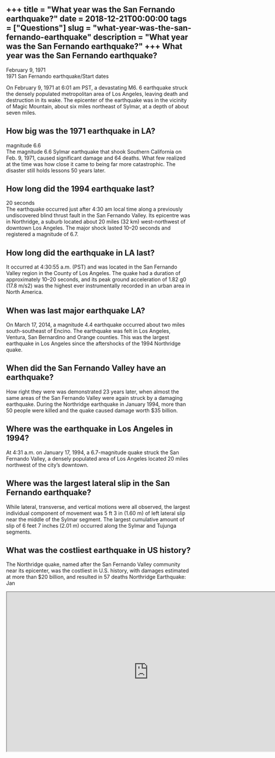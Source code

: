 +++
title = "What year was the San Fernando earthquake?"
date = 2018-12-21T00:00:00
tags = ["Questions"]
slug = "what-year-was-the-san-fernando-earthquake"
description = "What year was the San Fernando earthquake?"
+++
What year was the San Fernando earthquake?
------------------------------------------

February 9, 1971  
1971 San Fernando earthquake/Start dates

On February 9, 1971 at 6:01 am PST, a devastating M6. 6 earthquake struck the densely populated metropolitan area of Los Angeles, leaving death and destruction in its wake. The epicenter of the earthquake was in the vicinity of Magic Mountain, about six miles northeast of Sylmar, at a depth of about seven miles.

How big was the 1971 earthquake in LA?
--------------------------------------

magnitude 6.6  
The magnitude 6.6 Sylmar earthquake that shook Southern California on Feb. 9, 1971, caused significant damage and 64 deaths. What few realized at the time was how close it came to being far more catastrophic. The disaster still holds lessons 50 years later.

How long did the 1994 earthquake last?
--------------------------------------

20 seconds  
The earthquake occurred just after 4:30 am local time along a previously undiscovered blind thrust fault in the San Fernando Valley. Its epicentre was in Northridge, a suburb located about 20 miles (32 km) west-northwest of downtown Los Angeles. The major shock lasted 10–20 seconds and registered a magnitude of 6.7.

How long did the earthquake in LA last?
---------------------------------------

It occurred at 4:30:55 a.m. (PST) and was located in the San Fernando Valley region in the County of Los Angeles. The quake had a duration of approximately 10–20 seconds, and its peak ground acceleration of 1.82 g0 (17.8 m/s2) was the highest ever instrumentally recorded in an urban area in North America.

When was last major earthquake LA?
----------------------------------

On March 17, 2014, a magnitude 4.4 earthquake occurred about two miles south-southeast of Encino. The earthquake was felt in Los Angeles, Ventura, San Bernardino and Orange counties. This was the largest earthquake in Los Angeles since the aftershocks of the 1994 Northridge quake.

When did the San Fernando Valley have an earthquake?
----------------------------------------------------

How right they were was demonstrated 23 years later, when almost the same areas of the San Fernando Valley were again struck by a damaging earthquake. During the Northridge earthquake in January 1994, more than 50 people were killed and the quake caused damage worth $35 billion.

Where was the earthquake in Los Angeles in 1994?
------------------------------------------------

At 4:31 a.m. on January 17, 1994, a 6.7-magnitude quake struck the San Fernando Valley, a densely populated area of Los Angeles located 20 miles northwest of the city’s downtown.

Where was the largest lateral slip in the San Fernando earthquake?
------------------------------------------------------------------

While lateral, transverse, and vertical motions were all observed, the largest individual component of movement was 5 ft 3 in (1.60 m) of left lateral slip near the middle of the Sylmar segment. The largest cumulative amount of slip of 6 feet 7 inches (2.01 m) occurred along the Sylmar and Tujunga segments.

What was the costliest earthquake in US history?
------------------------------------------------

The Northridge quake, named after the San Fernando Valley community near its epicenter, was the costliest in U.S. history, with damages estimated at more than $20 billion, and resulted in 57 deaths Northridge Earthquake: Jan

<iframe allow="accelerometer; autoplay; clipboard-write; encrypted-media; gyroscope; picture-in-picture" allowfullscreen="" class="__youtube_prefs__  epyt-is-override  no-lazyload" data-no-lazy="1" data-origheight="433" data-origwidth="770" data-skipgform_ajax_framebjll="" height="433" id="_ytid_71112" loading="lazy" src="https://www.youtube.com/embed/kjt2y2pXiYo?enablejsapi=1&autoplay=0&cc_load_policy=0&cc_lang_pref=&iv_load_policy=1&loop=0&modestbranding=0&rel=1&fs=1&playsinline=0&autohide=2&theme=dark&color=red&controls=1&" title="YouTube player" width="770"></iframe>